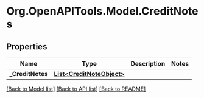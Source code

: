 
# Org.OpenAPITools.Model.CreditNotes

## Properties

Name | Type | Description | Notes
------------ | ------------- | ------------- | -------------
**_CreditNotes** | [**List&lt;CreditNoteObject&gt;**](CreditNoteObject.md) |  | 

[[Back to Model list]](../README.md#documentation-for-models)
[[Back to API list]](../README.md#documentation-for-api-endpoints)
[[Back to README]](../README.md)

